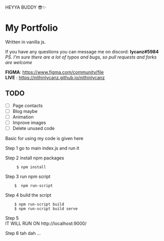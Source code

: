 HEYYA BUDDY 😎✨
# My Portfolio #
Written in vanilla js.

If you have any questions you can message me on discord: **lycanz#5984**  
*PS. I'm sure there are a lot of typos and bugs, so pull requests and forks are welcome*  

**FIGMA**: https://www.figma.com/community/file  
**LIVE** : https://nithinlycanz.github.io/nithinlycanz

## TODO ##
- [ ] Page contacts
- [ ] Blog maybe
- [ ] Animation
- [ ] Improve images
- [ ] Delete unused code

Basic for using my code is given here 

Step 1
        go to main index.js and run it

        

Step 2
         install npm packages

         $ npm install

Step 3
        run npm script

        $  npm run-script

Step 4
        build the script

        $ npm run-script build
        $ npm run-script build serve

Step 5  
        IT WILL RUN ON 
        http://localhost:9000/


Step 6 
        tah dah ... 



